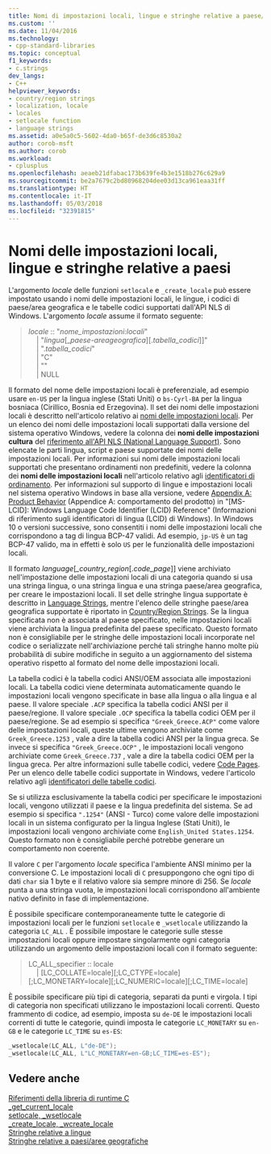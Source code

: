 ```yaml
---
title: Nomi di impostazioni locali, lingue e stringhe relative a paese/area geografica | Microsoft Docs
ms.custom: ''
ms.date: 11/04/2016
ms.technology:
- cpp-standard-libraries
ms.topic: conceptual
f1_keywords:
- c.strings
dev_langs:
- C++
helpviewer_keywords:
- country/region strings
- localization, locale
- locales
- setlocale function
- language strings
ms.assetid: a0e5a0c5-5602-4da0-b65f-de3d6c8530a2
author: corob-msft
ms.author: corob
ms.workload:
- cplusplus
ms.openlocfilehash: aeaeb21dfabac173b639fe4b3e1518b276c629a9
ms.sourcegitcommit: be2a7679c2bd80968204dee03d13ca961eaa31ff
ms.translationtype: HT
ms.contentlocale: it-IT
ms.lasthandoff: 05/03/2018
ms.locfileid: "32391815"
---
```

# <a name="locale-names-languages-and-countryregion-strings"></a>Nomi delle impostazioni locali, lingue e stringhe relative a paesi
L'argomento *locale* delle funzioni `setlocale` e `_create_locale` può essere impostato usando i nomi delle impostazioni locali, le lingue, i codici di paese/area geografica e le tabelle codici supportati dall'API NLS di Windows. L'argomento *locale* assume il formato seguente:  
  
> *locale* :: "*nome_impostazioni:locali*"  
&nbsp;&nbsp;&nbsp;&nbsp;| "*lingua*\[\_*paese-areageografica*]\[.*tabella_codici*]]"  
&nbsp;&nbsp;&nbsp;&nbsp;| ".*tabella_codici*"  
&nbsp;&nbsp;&nbsp;&nbsp;| "C"  
&nbsp;&nbsp;&nbsp;&nbsp;| ""  
&nbsp;&nbsp;&nbsp;&nbsp;| NULL  
  
 Il formato del nome delle impostazioni locali è preferenziale, ad esempio usare `en-US` per la lingua inglese (Stati Uniti) o `bs-Cyrl-BA` per la lingua bosniaca (Cirillico, Bosnia ed Erzegovina). Il set dei nomi delle impostazioni locali è descritto nell'articolo relativo ai [nomi delle impostazioni locali](http://msdn.microsoft.com/library/windows/desktop/dd373814.aspx). Per un elenco dei nomi delle impostazioni locali supportati dalla versione del sistema operativo Windows, vedere la colonna dei **nomi delle impostazioni cultura** del [riferimento all'API NLS (National Language Support)](https://www.microsoft.com/resources/msdn/goglobal/default.mspx). Sono elencate le parti lingua, script e paese supportate dei nomi delle impostazioni locali. Per informazioni sui nomi delle impostazioni locali supportati che presentano ordinamenti non predefiniti, vedere la colonna dei **nomi delle impostazioni locali** nell'articolo relativo agli [identificatori di ordinamento](http://msdn.microsoft.com/library/windows/desktop/dd374060.aspx). Per informazioni sul supporto di lingue e impostazioni locali nel sistema operativo Windows in base alla versione, vedere [Appendix A: Product Behavior](http://msdn.microsoft.com/goglobal/bb896001.aspx) (Appendice A: comportamento del prodotto) in "[MS-LCID]: Windows Language Code Identifier (LCID) Reference" (Informazioni di riferimento sugli identificatori di lingua (LCID) di Windows). In Windows 10 o versioni successive, sono consentiti i nomi delle impostazioni locali che corrispondono a tag di lingua BCP-47 validi. Ad esempio, `jp-US` è un tag BCP-47 valido, ma in effetti è solo `US` per le funzionalità delle impostazioni locali.  
  
 Il formato *language*[*_country_region*[.*code_page*]] viene archiviato nell'impostazione delle impostazioni locali di una categoria quando si usa una stringa lingua, o una stringa lingua e una stringa paese/area geografica, per creare le impostazioni locali. Il set delle stringhe lingua supportate è descritto in [Language Strings](../c-runtime-library/language-strings.md), mentre l'elenco delle stringhe paese/area geografica supportate è riportato in [Country/Region Strings](../c-runtime-library/country-region-strings.md). Se la lingua specificata non è associata al paese specificato, nelle impostazioni locali viene archiviata la lingua predefinita del paese specificato. Questo formato non è consigliabile per le stringhe delle impostazioni locali incorporate nel codice o serializzate nell'archiviazione perché tali stringhe hanno molte più probabilità di subire modifiche in seguito a un aggiornamento del sistema operativo rispetto al formato del nome delle impostazioni locali.  
  
 La tabella codici è la tabella codici ANSI/OEM associata alle impostazioni locali. La tabella codici viene determinata automaticamente quando le impostazioni locali vengono specificate in base alla lingua o alla lingua e al paese. Il valore speciale `.ACP` specifica la tabella codici ANSI per il paese/regione. Il valore speciale `.OCP` specifica la tabella codici OEM per il paese/regione. Se ad esempio si specifica `"Greek_Greece.ACP"` come valore delle impostazioni locali, queste ultime vengono archiviate come `Greek_Greece.1253` , vale a dire la tabella codici ANSI per la lingua greca. Se invece si specifica `"Greek_Greece.OCP"` , le impostazioni locali vengono archiviate come `Greek_Greece.737` , vale a dire la tabella codici OEM per la lingua greca. Per altre informazioni sulle tabelle codici, vedere [Code Pages](../c-runtime-library/code-pages.md). Per un elenco delle tabelle codici supportate in Windows, vedere l'articolo relativo agli [identificatori delle tabelle codici](http://msdn.microsoft.com/library/windows/desktop/dd317756.aspx).  
  
 Se si utilizza esclusivamente la tabella codici per specificare le impostazioni locali, vengono utilizzati il paese e la lingua predefinita del sistema. Se ad esempio si specifica `".1254"` (ANSI - Turco) come valore delle impostazioni locali in un sistema configurato per la lingua Inglese (Stati Uniti), le impostazioni locali vengono archiviate come `English_United States.1254`. Questo formato non è consigliabile perché potrebbe generare un comportamento non coerente.  
  
Il valore `C` per l'argomento *locale* specifica l'ambiente ANSI minimo per la conversione C. Le impostazioni locali di `C` presuppongono che ogni tipo di dati `char` sia 1 byte e il relativo valore sia sempre minore di 256. Se *locale* punta a una stringa vuota, le impostazioni locali corrispondono all'ambiente nativo definito in fase di implementazione.  
  
È possibile specificare contemporaneamente tutte le categorie di impostazioni locali per le funzioni `setlocale` e `_wsetlocale` utilizzando la categoria `LC_ALL` . È possibile impostare le categorie sulle stesse impostazioni locali oppure impostare singolarmente ogni categoria utilizzando un argomento delle impostazioni locali con il formato seguente:  
  
> LC_ALL_specifier :: locale  
&nbsp;&nbsp;&nbsp;&nbsp;| [LC_COLLATE=locale][;LC_CTYPE=locale][;LC_MONETARY=locale][;LC_NUMERIC=locale][;LC_TIME=locale]  
  
È possibile specificare più tipi di categoria, separati da punti e virgola. I tipi di categoria non specificati utilizzano le impostazioni locali correnti. Questo frammento di codice, ad esempio, imposta su `de-DE` le impostazioni locali correnti di tutte le categorie, quindi imposta le categorie `LC_MONETARY` su `en-GB` e le categorie `LC_TIME` su `es-ES`:  
  
```C  
_wsetlocale(LC_ALL, L"de-DE");  
_wsetlocale(LC_ALL, L"LC_MONETARY=en-GB;LC_TIME=es-ES");  
```  
  
## <a name="see-also"></a>Vedere anche  
 [Riferimenti della libreria di runtime C](../c-runtime-library/c-run-time-library-reference.md)   
 [_get_current_locale](../c-runtime-library/reference/get-current-locale.md)   
 [setlocale, _wsetlocale](../c-runtime-library/reference/setlocale-wsetlocale.md)   
 [_create_locale, _wcreate_locale](../c-runtime-library/reference/create-locale-wcreate-locale.md)   
 [Stringhe relative a lingue](../c-runtime-library/language-strings.md)   
 [Stringhe relative a paesi/aree geografiche](../c-runtime-library/country-region-strings.md)